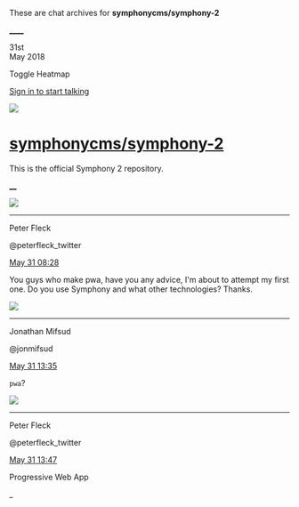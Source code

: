 These are chat archives for **symphonycms/symphony-2**

[__](/symphonycms/symphony-2/archives/2018/06/01)[__](/symphonycms/symphony-2/archives/2018/05/30)

31st  
May 2018

Toggle Heatmap

[Sign in to start talking](/login?action=login&button=archive-login)

![](https://avatars-02.gitter.im/group/iv/3/57542c45c43b8c601977197e?s=48)

#  [symphonycms/symphony-2](/symphonycms/symphony-2)

This is the official Symphony 2 repository.

[ __](/orgs/symphonycms/rooms "More symphonycms rooms")

![](https://pbs.twimg.com/profile_images/852618028/peterSmall_bigger.jpg)

____

Peter Fleck

@peterfleck_twitter

[May 31
08:28](https://gitter.im/symphonycms/symphony-2?at=5b0fb221b6eece791dc93c4b)

You guys who make pwa, have you any advice, I'm about to attempt my first one.
Do you use Symphony and what other technologies? Thanks.

![](https://avatars1.githubusercontent.com/u/859775?v=4&s=30)

____

Jonathan Mifsud

@jonmifsud

[May 31
13:35](https://gitter.im/symphonycms/symphony-2?at=5b0ffa1b352b9e1a4b499329)

`pwa`?

![](https://pbs.twimg.com/profile_images/852618028/peterSmall_bigger.jpg)

____

Peter Fleck

@peterfleck_twitter

[May 31
13:47](https://gitter.im/symphonycms/symphony-2?at=5b0ffd0f4eaffb692d6e3a18)

Progressive Web App

_

